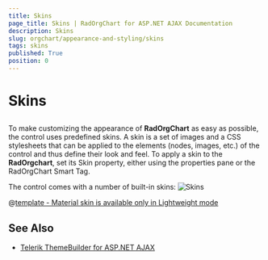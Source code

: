 ```yaml
---
title: Skins
page_title: Skins | RadOrgChart for ASP.NET AJAX Documentation
description: Skins
slug: orgchart/appearance-and-styling/skins
tags: skins
published: True
position: 0
---
```


# Skins



## 

To make customizing the appearance of **RadOrgChart** as easy as possible, the control uses predefined skins. A skin is a set of images and a CSS stylesheets that can be applied to the elements (nodes, images, etc.) of the control and thus define their look and feel. To apply a skin to the **RadOrgchart**, set its Skin property, either using the properties pane or the RadOrgChart Smart Tag.

The control comes with a number of built-in skins:
![Skins](images/orgchart-skins.png) 


 @[template - Material skin is available only in Lightweight mode](/_templates/common/skins-notes.md#material-only-in-lightweight) 




## See Also

 * [Telerik ThemeBuilder for ASP.NET AJAX](http://themebuilder.telerik.com/)



